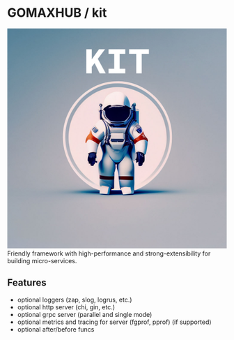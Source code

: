 # GOMAXHUB / kit
![kit.jpg](logo.jpg)
Friendly framework with high-performance and strong-extensibility for building micro-services.

## Features
- optional loggers (zap, slog, logrus, etc.)
- optional http server (chi, gin, etc.)
- optional grpc server (parallel and single mode)
- optional metrics and tracing for server (fgprof, pprof) (if supported)
- optional after/before funcs
